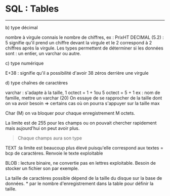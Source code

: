 # SQL : Tables

------

b) type décimal

nombre à virgule
connais le nombre de chiffres, ex : PrixHT DECIMAL (5.2) : 5 signifie qu'il prend un chiffre devant la virgule et le 2 correspond à 2 chiffres après la virgule.
Les types permettent de déterminer si les données sont : un entier, un varchar ou autre.

c) type numérique 

E+38 : signifie qu'il a possibilité d'avoir 38 zéros derrière une virgule

d) type chaînes de caractères

varchar : s'adapte à la taille, 1 octect = 1 + 1ou 5 octect = 5 + 1
ex : nom de famille, mettre un varchar (20)
On essaye de se rapprocher de la taille dont on va avoir besoin => certains cas où on pourra s'appuyer sur la taille max

Char (M) on va bloquer pour chaque enregistrement M octets.

La limite est de 255 pour les champs ou on pouvait chercher rapidement mais aujourd'hui on peut avoir plus.

> Chaque champs aura son type

TEXT :la limite est beaucoup plus élevé puisqu'elle correspond aux textes = bcp de caractères. Renvoie le texte exploitable

BLOB : lecture binaire, ne convertie pas en lettres exploitable. Besoin de stocker un fichier son par exemple.

La taille de caractères possible dépend de la taille du disque sur la base de données. * par le nombre d'enregistrement dans la table pour définir la taille.